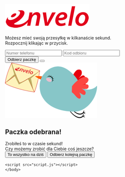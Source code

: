 <!DOCTYPE html>
<html lang="pl-PL">
    <head>
        <meta charset="utf-8">
        <meta http-equiv="X-UA-Compatible" content="IE=edge">
        <meta name="viewport" content="width=device-width, initial-scale=1">
        <title>ENVELO | Paczkomat</title>
        <link rel="stylesheet" type="text/css" href="styles.css">
    </head>
    <body>
        <img class="img-responsive" src="img/Envelo-logo.png" alt="Envelo logo">
        <p>Możesz mieć swoją przesyłkę w kilkanaście sekund.<br>
        Rozpocznij klikając w przycisk.</p>
        <div id="inputs" class="invisible">
            <input id="phone" placeholder="Numer telefonu"></input>
            <input id="code" placeholder="Kod odbioru"></input>
        </div>
        <button class="getParcel">Odbierz paczkę</button>
        <button id="buttonLoader" class="invisible"></button>
        <div id="validationError"></div>
        <div id="success" class="invisible">
            <div id="modalContent">
                <img id="successImg" class="invisible img-responsive" src="img/success.png" width="300px">
                <h2>Paczka odebrana!</h2>
                <div>Zrobiłeś to w czasie <span id="secsSum"></span> sekund!<br>
                Czy możemy zrobić dla Ciebie coś jeszcze?</div>
                <a href="index.html"><button>To wszystko na dziś</button></a>
                <button id="nextParcel">Odbierz kolejną paczkę</button>  
            </div>
        </div>
        <div id="loader" class="invisible">
            <div class="modalLoaderContent"></div>
        </div>
            
    <script src="script.js"></script>
    </body>
</html>